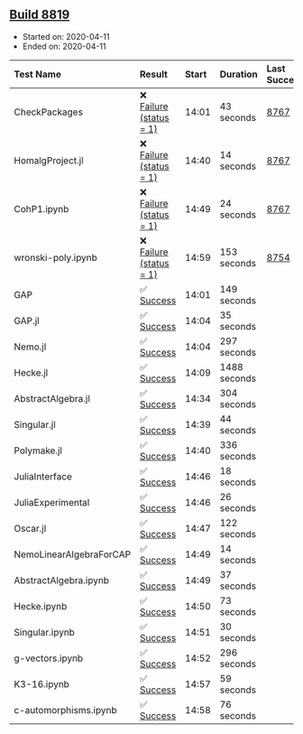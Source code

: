 ## [Build 8819](https://oscarci.mathematik.uni-kl.de/job/oscar/8819/)

* Started on: 2020-04-11
* Ended on: 2020-04-11

| Test Name    | Result | Start | Duration | Last Success | First Failure |
|:-------------|:-------|:------|:---------|:-------------|:--------------|
| CheckPackages | ❌ [Failure (status = 1)](https://oscarci.mathematik.uni-kl.de/job/oscar/8819/artifact/logs/build-8819/CheckPackages.log) | 14:01 | 43 seconds | [8767](https://oscarci.mathematik.uni-kl.de/job/oscar/8767/) | [8768](https://oscarci.mathematik.uni-kl.de/job/oscar/8768/) |
| HomalgProject.jl | ❌ [Failure (status = 1)](https://oscarci.mathematik.uni-kl.de/job/oscar/8819/artifact/logs/build-8819/HomalgProject.jl.log) | 14:40 | 14 seconds | [8767](https://oscarci.mathematik.uni-kl.de/job/oscar/8767/) | [8768](https://oscarci.mathematik.uni-kl.de/job/oscar/8768/) |
| CohP1.ipynb | ❌ [Failure (status = 1)](https://oscarci.mathematik.uni-kl.de/job/oscar/8819/artifact/logs/build-8819/CohP1.ipynb.log) | 14:49 | 24 seconds | [8767](https://oscarci.mathematik.uni-kl.de/job/oscar/8767/) | [8768](https://oscarci.mathematik.uni-kl.de/job/oscar/8768/) |
| wronski-poly.ipynb | ❌ [Failure (status = 1)](https://oscarci.mathematik.uni-kl.de/job/oscar/8819/artifact/logs/build-8819/wronski-poly.ipynb.log) | 14:59 | 153 seconds | [8754](https://oscarci.mathematik.uni-kl.de/job/oscar/8754/) | [8755](https://oscarci.mathematik.uni-kl.de/job/oscar/8755/) |
| GAP | ✅ [Success](https://oscarci.mathematik.uni-kl.de/job/oscar/8819/artifact/logs/build-8819/GAP.log) | 14:01 | 149 seconds |  |  |
| GAP.jl | ✅ [Success](https://oscarci.mathematik.uni-kl.de/job/oscar/8819/artifact/logs/build-8819/GAP.jl.log) | 14:04 | 35 seconds |  |  |
| Nemo.jl | ✅ [Success](https://oscarci.mathematik.uni-kl.de/job/oscar/8819/artifact/logs/build-8819/Nemo.jl.log) | 14:04 | 297 seconds |  |  |
| Hecke.jl | ✅ [Success](https://oscarci.mathematik.uni-kl.de/job/oscar/8819/artifact/logs/build-8819/Hecke.jl.log) | 14:09 | 1488 seconds |  |  |
| AbstractAlgebra.jl | ✅ [Success](https://oscarci.mathematik.uni-kl.de/job/oscar/8819/artifact/logs/build-8819/AbstractAlgebra.jl.log) | 14:34 | 304 seconds |  |  |
| Singular.jl | ✅ [Success](https://oscarci.mathematik.uni-kl.de/job/oscar/8819/artifact/logs/build-8819/Singular.jl.log) | 14:39 | 44 seconds |  |  |
| Polymake.jl | ✅ [Success](https://oscarci.mathematik.uni-kl.de/job/oscar/8819/artifact/logs/build-8819/Polymake.jl.log) | 14:40 | 336 seconds |  |  |
| JuliaInterface | ✅ [Success](https://oscarci.mathematik.uni-kl.de/job/oscar/8819/artifact/logs/build-8819/JuliaInterface.log) | 14:46 | 18 seconds |  |  |
| JuliaExperimental | ✅ [Success](https://oscarci.mathematik.uni-kl.de/job/oscar/8819/artifact/logs/build-8819/JuliaExperimental.log) | 14:46 | 26 seconds |  |  |
| Oscar.jl | ✅ [Success](https://oscarci.mathematik.uni-kl.de/job/oscar/8819/artifact/logs/build-8819/Oscar.jl.log) | 14:47 | 122 seconds |  |  |
| NemoLinearAlgebraForCAP | ✅ [Success](https://oscarci.mathematik.uni-kl.de/job/oscar/8819/artifact/logs/build-8819/NemoLinearAlgebraForCAP.log) | 14:49 | 14 seconds |  |  |
| AbstractAlgebra.ipynb | ✅ [Success](https://oscarci.mathematik.uni-kl.de/job/oscar/8819/artifact/logs/build-8819/AbstractAlgebra.ipynb.log) | 14:49 | 37 seconds |  |  |
| Hecke.ipynb | ✅ [Success](https://oscarci.mathematik.uni-kl.de/job/oscar/8819/artifact/logs/build-8819/Hecke.ipynb.log) | 14:50 | 73 seconds |  |  |
| Singular.ipynb | ✅ [Success](https://oscarci.mathematik.uni-kl.de/job/oscar/8819/artifact/logs/build-8819/Singular.ipynb.log) | 14:51 | 30 seconds |  |  |
| g-vectors.ipynb | ✅ [Success](https://oscarci.mathematik.uni-kl.de/job/oscar/8819/artifact/logs/build-8819/g-vectors.ipynb.log) | 14:52 | 296 seconds |  |  |
| K3-16.ipynb | ✅ [Success](https://oscarci.mathematik.uni-kl.de/job/oscar/8819/artifact/logs/build-8819/K3-16.ipynb.log) | 14:57 | 59 seconds |  |  |
| c-automorphisms.ipynb | ✅ [Success](https://oscarci.mathematik.uni-kl.de/job/oscar/8819/artifact/logs/build-8819/c-automorphisms.ipynb.log) | 14:58 | 76 seconds |  |  |
